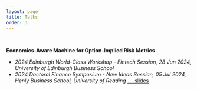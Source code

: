 ```yaml
---
layout: page
title: Talks
order: 3
---
```


<!--<p class="message">
  Hey there! This page is included as an example. Feel free to customize it for your own use upon downloading. Carry on!
</p>-->
<br>

**Economics-Aware Machine for Option-Implied Risk Metrics**
- *2024 Edinburgh World-Class Workshop - Fintech Session, 28 Jun 2024, University of Edinburgh Business School*
- *2024 Doctoral Finance Symposium - New Ideas Session, 05 Jul 2024, Henly Business School, University of Reading*  <a href="https://www.dropbox.com/scl/fi/l5oqrxssk3ct3whslil0l/DFS2024-Reading.pdf?rlkey=00nn5yjcg9izzeo5y5u3sa28n&st=5crtq35n&dl=0" target="_blank">&nbsp;&nbsp;&nbsp;&nbsp;&nbsp;slides</a>
